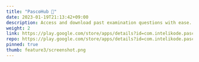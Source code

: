 ```yaml
---
title: "PascoHub 📄"
date: 2023-01-19T21:13:42+09:00
description: Access and download past examination questions with ease.
weight: 2
link: https://play.google.com/store/apps/details?id=com.intelikode.pasco_hub
repo: https://play.google.com/store/apps/details?id=com.intelikode.pasco_hub
pinned: true
thumb: feature3/screenshot.png
---
```

